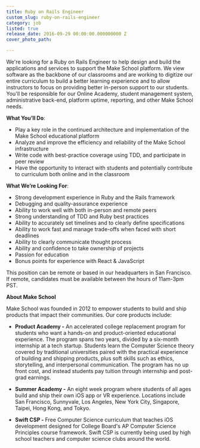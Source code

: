 ```yaml
---
title: Ruby on Rails Engineer
custom_slug: ruby-on-rails-engineer
category: job
listed: true
release_date: 2016-09-29 00:00:00.000000000 Z
cover_photo_path: 

---
```

We're looking for a Ruby on Rails Engineer to help design and build the applications and services to support the Make School platform.  We view software as the backbone of our classrooms and are working to digitize our entire curriculum to build a better learning experience and to allow instructors to focus on providing better in-person support to our students.  You'll be responsible for our Online Academy, student management system, administrative back-end, platform uptime, reporting, and other Make School needs.

<b>What You’ll Do</b>:

- Play a key role in the continued architecture and implementation of the Make School educational platform
- Analyze and improve the efficiency and reliability of the Make School infrastructure
- Write code with best-practice coverage using TDD, and participate in peer review
- Have the opportunity to interact with students and potentially contribute to curriculum both online and in the classroom

<b>What We’re Looking For</b>:

- Strong development experience in Ruby and the Rails framework
- Debugging and quality-assurance experience
- Ability to work well with both in-person and remote peers
- Strong understanding of TDD and Ruby best practices
- Ability to accurately set timelines and to clearly define specifications
- Ability to work fast and manage trade-offs when faced with short deadlines
- Ability to clearly communicate thought process
- Ability and confidence to take ownership of projects
- Passion for education
- Bonus points for experience with React & JavaScript

This position can be remote or based in our headquarters in San Francisco.  If remote, candidates must be available between the hours of 11am-3pm PST.


<b>About Make School</b>

Make School was founded in 2012 to empower students to build and ship products that impact their communities. Our core products include:


-  <b>Product Academy -</b> An accelerated college replacement program for students who want a hands-on and product-oriented educational experience. The program spans two years, divided by a six-month internship at a tech startup. Students learn the Computer Science theory covered by traditional universities paired with the practical experience of building and shipping products, plus soft skills such as ethics, storytelling, and interpersonal communication. The program has no up front cost, and instead students pay tuition through internship and post-grad earnings.


-  <b>Summer Academy -</b> An eight week program where students of all ages build and ship their own iOS app or VR experience. Locations include San Francisco, Sunnyvale, Los Angeles, New York City, Singapore, Taipei, Hong Kong, and Tokyo. 


-  <b>Swift CSP - </b> Free Computer Science curriculum that teaches iOS development designed for College Board's AP Computer Science Principles course framework. Swift CSP is currently being used by high school teachers and computer science clubs around the world.


